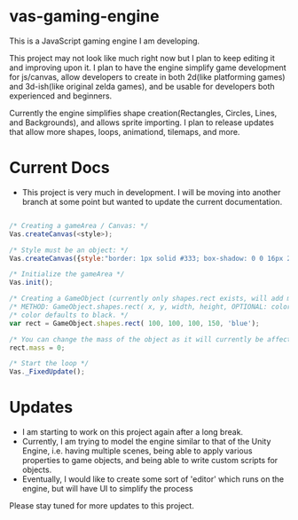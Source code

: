 # vas-gaming-engine
This is a JavaScript gaming engine I am developing.


This project may not look like much right now but I plan to keep editing it and improving upon it. I plan to have the engine simplify game development for js/canvas, allow developers to create in both 2d(like platforming games) and 3d-ish(like original zelda games), and be usable for developers both experienced and beginners.

Currently the engine simplifies shape creation(Rectangles, Circles, Lines, and Backgrounds), and allows sprite importing. I plan to release updates that allow more shapes, loops, animationd, tilemaps, and more.

# Current Docs

- This project is very much in development. I will be moving into another branch at some point but wanted to update the current documentation.

```js

/* Creating a gameArea / Canvas: */
Vas.createCanvas(<style>);

/* Style must be an object: */
Vas.createCanvas({style:"border: 1px solid #333; box-shadow: 0 0 16px 2px rgba(0,0,0,1);"})

/* Initialize the gameArea */
Vas.init();

/* Creating a GameObject (currently only shapes.rect exists, will add more soon) */
/* METHOD: GameObject.shapes.rect( x, y, width, height, OPTIONAL: color); */
/* color defaults to black. */
var rect = GameObject.shapes.rect( 100, 100, 100, 150, 'blue');

/* You can change the mass of the object as it will currently be affected by gravity. Default = 1 */
rect.mass = 0;

/* Start the loop */
Vas._FixedUpdate();

```


# Updates

- I am starting to work on this project again after a long break.
- Currently, I am trying to model the engine similar to that of the Unity Engine, i.e. having multiple scenes, being able to apply various properties to game objects, and being able to write custom scripts for objects.
- Eventually, I would like to create some sort of 'editor' which runs on the engine, but will have UI to simplify the process

Please stay tuned for more updates to this project.
